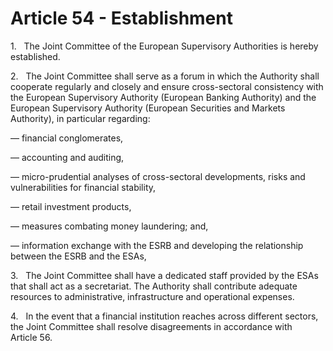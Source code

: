 # Article 54 - Establishment


1.   The Joint Committee of the European Supervisory Authorities is hereby established.

2.   The Joint Committee shall serve as a forum in which the Authority shall cooperate regularly and closely and ensure cross-sectoral consistency with the European Supervisory Authority (European Banking Authority) and the European Supervisory Authority (European Securities and Markets Authority), in particular regarding:

— financial conglomerates,

— accounting and auditing,

— micro-prudential analyses of cross-sectoral developments, risks and vulnerabilities for financial stability,

— retail investment products,

— measures combating money laundering; and,

— information exchange with the ESRB and developing the relationship between the ESRB and the ESAs,

3.   The Joint Committee shall have a dedicated staff provided by the ESAs that shall act as a secretariat. The Authority shall contribute adequate resources to administrative, infrastructure and operational expenses.

4.   In the event that a financial institution reaches across different sectors, the Joint Committee shall resolve disagreements in accordance with Article 56.
